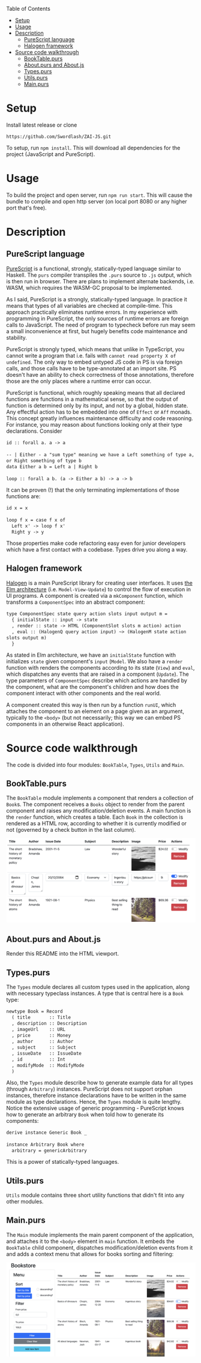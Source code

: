 Table of Contents
- [Setup](#setup)
- [Usage](#usage)
- [Description](#description)
  - [PureScript language](#purescript-language)
  - [Halogen framework](#halogen-framework)
- [Source code walkthrough](#source-code-walkthrough)
  - [BookTable.purs](#booktablepurs)
  - [About.purs and About.js](#aboutpurs-and-aboutjs)
  - [Types.purs](#typespurs)
  - [Utils.purs](#utilspurs)
  - [Main.purs](#mainpurs)


# Setup

Install latest release or clone
```
https://github.com/Swordlash/ZAI-JS.git
```

To setup, run `npm install`. This will download all dependencies for the project (JavaScript and PureScript).


# Usage

To build the project and open server, run `npm run start`. This will cause the bundle to compile and open http server (on local port 8080 or any higher port that's free).


# Description 

## PureScript language

[PureScript](https://www.purescript.org/) is a functional, strongly, statically-typed language similar to Haskell. The `purs` compiler transpiles the `.purs` source to `.js` output, which is then run in browser. There are plans to implement alternate backends, i.e. WASM, which requires the WASM-GC proposal to be implemented.

As I said, PureScript is a strongly, statically-typed language. In practice it means that types of all variables are checked at compile-time. This approach practically eliminates runtime errors. In my experience with programming in PureScript, the only sources of runtime errors are foreign calls to JavaScript. The need of program to typecheck before run may seem a small inconvenience at first, but hugely benefits code maintenance and stability.

PureScript is strongly typed, which means that unlike in TypeScript, you cannot write a program that i.e. fails with `cannot read property X of undefined`. The only way to embed untyped JS code in PS is via foreign calls, and those calls have to be type-annotated at an import site. PS doesn't have an ability to check correctness of those annotations, therefore those are the only places where a runtime error can occur.

PureScript is functional, which roughly speaking means that all declared functions are functions in a mathematical sense, so that the output of function is determined only by its input, and not by a global, hidden state. Any effectful action has to be embedded into one of `Effect` or `Aff` monads. This concept greatly influences maintenance difficulty and code reasoning. For instance, you may reason about functions looking only at their type declarations. Consider

```
id :: forall a. a -> a

-- | Either - a "sum type" meaning we have a Left something of type a, or Right something of type b
data Either a b = Left a | Right b 

loop :: forall a b. (a -> Either a b) -> a -> b
```

It can be proven (!) that the only terminating implementations of those functions are:
```
id x = x

loop f x = case f x of
  Left x' -> loop f x'
  Right y -> y
```

Those properties make code refactoring easy even for junior developers which have a first contact with a codebase. Types drive you along a way.

## Halogen framework

[Halogen](https://github.com/purescript-halogen/purescript-halogen) is a main PureScript library for creating user interfaces. It uses [the Elm architecture](https://guide.elm-lang.org/architecture/) (i.e. `Model-View-Update`) to control the flow of execution in UI programs. A component is created via a `mkComponent` function, which transforms a `ComponentSpec` into an abstract component:

```
type ComponentSpec state query action slots input output m = 
  { initialState :: input -> state
  , render :: state -> HTML (ComponentSlot slots m action) action 
  , eval :: (HalogenQ query action input) ~> (HalogenM state action slots output m)
  }
```

As stated in Elm architecture, we have an `initialState` function with initializes `state` given component's `input` (`Model`. We also have a `render` function with renders the components according to its state (`View`) and `eval`, which dispatches any events that are raised in a component (`Update`). The type parameters of `ComponentSpec` describe which actions are handled by the component, what are the component's children and how does the component interact with other components and the real world.

A component created this way is then run by a function `runUI`, which attaches the component to an element on a page given as an argument, typically to the `<body>` (but not necessarily; this way we can embed PS components in an otherwise React application).


# Source code walkthrough

The code is divided into four modules: `BookTable`, `Types`, `Utils` and `Main`.

## BookTable.purs

The `BookTable` module implements a component that renders a collection of `Book`s. The component receives a `Books` object to render from the parent component and raises any modification/deletion events. A main function is the `render` function, which creates a table. Each `Book` in the collection is rendered as a HTML row, according to whether it is currently modified or not (governed by a check button in the last column).

![booktable](screenshots/BookTable.png "BookTable rendered component")

## About.purs and About.js

Render this README into the HTML viewport.

## Types.purs

The `Types` module declares all custom types used in the application, along with necessary typeclass instances. A type that is central here is a `Book` type:

```
newtype Book = Record
  ( title       :: Title
  , description :: Description
  , imageUrl    :: URL
  , price       :: Money
  , author      :: Author
  , subject     :: Subject
  , issueDate   :: IssueDate
  , id          :: Int
  , modifyMode  :: ModifyMode
  )
```

Also, the `Types` module describe how to generate example data for all types (through `Arbitrary`) instances. PureScript does not support orphan instances, therefore instance declarations have to be written in the same module as type declarations. Hence, the `Types` module is quite lengthy. Notice the extensive usage of generic programming - PureScript knows how to generate an arbitrary `Book` when told how to generate its components:

```
derive instance Generic Book _

instance Arbitrary Book where
  arbitrary = genericArbitrary
```

This is a power of statically-typed languages.

## Utils.purs

`Utils` module contains three short utility functions that didn't fit into any other modules.

## Main.purs

The `Main` module implements the main parent component of the application, and attaches it to the `<body>` element in `main` function. It embeds the `BookTable` child component, dispatches modification/deletion events from it and adds a context menu that allows for books sorting and filtering:

![main](screenshots/Main.png "Main component")